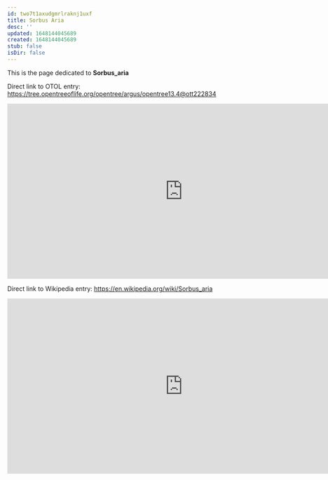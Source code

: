 ```yaml
---
id: two7t1axudgmrlraknj1uxf
title: Sorbus Aria
desc: ''
updated: 1648144045689
created: 1648144045689
stub: false
isDir: false
---
```

This is the page dedicated to **Sorbus_aria**


Direct link to OTOL entry: https://tree.opentreeoflife.org/opentree/argus/opentree13.4@ott222834



<html>
    <body>
    <iframe src="https://tree.opentreeoflife.org/opentree/argus/opentree13.4@ott222834"
    width="800" height="400" frameborder="0" allowfullscreen> </iframe>
    </body>
</html>
    


Direct link to Wikipedia entry: https://en.wikipedia.org/wiki/Sorbus_aria



<html>
    <body>
    <iframe src="https://en.wikipedia.org/wiki/Sorbus_aria"
    width="800" height="400" frameborder="0" allowfullscreen> </iframe>
    </body>
</html>
    
